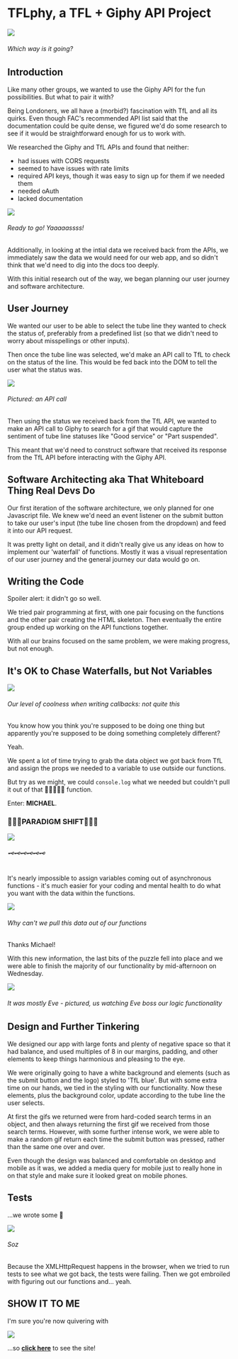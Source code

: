 # TFLphy, a TFL + Giphy API Project

![](https://media.giphy.com/media/4SAw7TBKJPX3y/giphy.gif)
###### Which way is it going?

## Introduction

Like many other groups, we wanted to use the Giphy API for the fun possibilities. But what to pair it with?

Being Londoners, we all have a (morbid?) fascination with TfL and all its quirks. Even though FAC's recommended API list said that the documentation could be quite dense, we figured we'd do some research to see if it would be straightforward enough for us to work with.

We researched the Giphy and TfL APIs and found that neither:

* had issues with CORS requests
* seemed to have issues with rate limits
* required API keys, though it was easy to sign up for them if we needed them
* needed oAuth
* lacked documentation

![](https://media.giphy.com/media/kGZ4jJguXT5C0/giphy.gif)
###### Ready to go! Yaaaaassss!

Additionally, in looking at the intial data we received back from the APIs, we immediately saw the data we would need for our web app, and so didn't think that we'd need to dig into the docs too deeply.

With this initial research out of the way, we began planning our user journey and software architecture.

## User Journey

We wanted our user to be able to select the tube line they wanted to check the status of, preferably from a predefined list (so that we didn't need to worry about misspellings or other inputs).

Then once the tube line was selected, we'd make an API call to TfL to check on the status of the line. This would be fed back into the DOM to tell the user what the status was.

![](https://media.giphy.com/media/5xtDarEbygs3Pu7p3jO/giphy.gif)
###### Pictured: an API call

Then using the status we received back from the TfL API, we wanted to make an API call to Giphy to search for a gif that would capture the sentiment of tube line statuses like "Good service" or "Part suspended".

This meant that we'd need to construct software that received its response from the TfL API before interacting with the Giphy API.

## Software Architecting aka That Whiteboard Thing Real Devs Do

Our first iteration of the software architecture, we only planned for one Javascript file. We knew we'd need an event listener on the submit button to take our user's input (the tube line chosen from the dropdown) and feed it into our API request.

It was pretty light on detail, and it didn't really give us any ideas on how to implement our 'waterfall' of functions. Mostly it was a visual representation of our user journey and the general journey our data would go on.

## Writing the Code

Spoiler alert: it didn't go so well.

We tried pair programming at first, with one pair focusing on the functions and the other pair creating the HTML skeleton. Then eventually the entire group ended up working on the API functions together.

With all our brains focused on the same problem, we were making progress, but not enough.

## It's OK to Chase Waterfalls, but Not Variables

![](https://media.giphy.com/media/gmxLyCyh6xrR6/giphy.gif)
###### Our level of coolness when writing callbacks: not quite this

You know how you think you're supposed to be doing one thing but apparently you're supposed to be doing something completely different? 

Yeah.

We spent a lot of time trying to grab the data object we got back from TfL and assign the props we needed to a variable to use outside our functions.

But try as we might, we could `console.log` what we needed but couldn't pull it out of that 🤬🤬🤬🤬🤬 function.

Enter: **MICHAEL**.

### 🚨🚨🚨PARADIGM SHIFT🚨🚨🚨

![](https://media.giphy.com/media/wHm63F7wKWINy/giphy.gif)
###### 🗝️🗝️🗝️🗝️🗝️🗝️

It's nearly impossible to assign variables coming out of asynchronous functions - it's much easier for your coding and mental health to do what you want with the data within the functions.

![](https://ih1.redbubble.net/image.384384781.0615/ap,550x550,12x16,1,transparent,t.png)
###### Why can't we pull this data out of our functions

Thanks Michael!

With this new information, the last bits of the puzzle fell into place and we were able to finish the majority of our functionality by mid-afternoon on Wednesday.

![](https://media.giphy.com/media/26xBI73gWquCBBCDe/giphy.gif)
###### It was mostly Eve - pictured, us watching Eve boss our logic functionality

## Design and Further Tinkering

We designed our app with large fonts and plenty of negative space so that it had balance, and used multiples of 8 in our margins, padding, and other elements to keep things harmonious and pleasing to the eye.

We were originally going to have a white background and elements (such as the submit button and the logo) styled to 'TfL blue'. But with some extra time on our hands, we tied in the styling with our functionality. Now these elements, plus the background color, update according to the tube line the user selects.

At first the gifs we returned were from hard-coded search terms in an object, and then always returning the first gif we received from those search terms. However, with some further intense work, we were able to make a random gif return each time the submit button was pressed, rather than the same one over and over.

Even though the design was balanced and comfortable on desktop and mobile as it was, we added a media query for mobile just to really hone in on that style and make sure it looked great on mobile phones.

## Tests

...we wrote some 😬

![](https://media.giphy.com/media/ynaCWB9soHk1a/giphy.gif)
###### Soz

Because the XMLHttpRequest happens in the browser, when we tried to run tests to see what we got back, the tests were failing. Then we got embroiled with figuring out our functions and... yeah.

## SHOW IT TO ME

I'm sure you're now quivering with

![](https://media.giphy.com/media/fV7xZPk6aeiUU/giphy.gif)

...so **[click here](https://fac-14.github.io/Week3TakingAIME/)** to see the site!